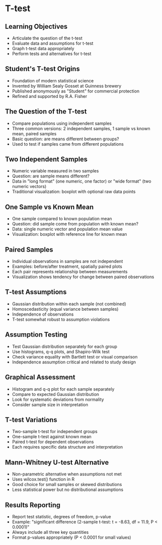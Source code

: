 # T-test

## Learning Objectives
- Articulate the question of the t-test
- Evaluate data and assumptions for t-test
- Graph t-test data appropriately
- Perform tests and alternatives for t-test

## Student's T-test Origins
- Foundation of modern statistical science
- Invented by William Sealy Gosset at Guinness brewery
- Published anonymously as "Student" for commercial protection
- Refined and supported by R.A. Fisher

## The Question of the T-test
- Compare populations using independent samples
- Three common versions: 2 independent samples, 1 sample vs known mean, paired samples
- Basic question: are means different between groups?
- Used to test if samples came from different populations

## Two Independent Samples
- Numeric variable measured in two samples
- Question: are sample means different?
- Data in "long format" (one numeric, one factor) or "wide format" (two numeric vectors)
- Traditional visualization: boxplot with optional raw data points

## One Sample vs Known Mean
- One sample compared to known population mean
- Question: did sample come from population with known mean?
- Data: single numeric vector and population mean value
- Visualization: boxplot with reference line for known mean

## Paired Samples
- Individual observations in samples are not independent
- Examples: before/after treatment, spatially paired plots
- Each pair represents relationship between measurements
- Visualization shows tendency for change between paired observations

## T-test Assumptions
- Gaussian distribution within each sample (not combined)
- Homoscedasticity (equal variance between samples)
- Independence of observations
- T-test somewhat robust to assumption violations

## Assumption Testing
- Test Gaussian distribution separately for each group
- Use histograms, q-q plots, and Shapiro-Wilk test
- Check variance equality with Bartlett test or visual comparison
- Independence assumption critical and related to study design

## Graphical Assessment
- Histogram and q-q plot for each sample separately
- Compare to expected Gaussian distribution
- Look for systematic deviations from normality
- Consider sample size in interpretation

## T-test Variations
- Two-sample t-test for independent groups
- One-sample t-test against known mean
- Paired t-test for dependent observations
- Each requires specific data structure and interpretation

## Mann-Whitney U-test Alternative
- Non-parametric alternative when assumptions not met
- Uses wilcox.test() function in R
- Good choice for small samples or skewed distributions
- Less statistical power but no distributional assumptions

## Results Reporting
- Report test statistic, degrees of freedom, p-value
- Example: "significant difference (2-sample t-test: t = -8.63, df = 11.9, P < 0.0001)"
- Always include all three key quantities
- Format p-values appropriately (P < 0.0001 for small values)